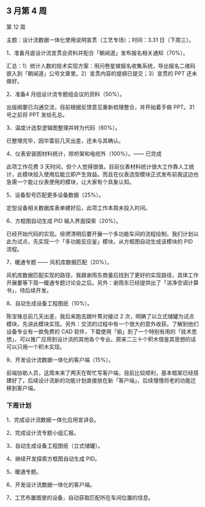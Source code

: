 ## 3 月第 4 周

第 12 周

主题：设计流数据一体化使用说明宣贯（工艺专场）；时间：3.31 日（下周三）。

1、准备月底设计流宣贯会资料并配合「朝闻道」发布报名相关通知（70%）。

汇总：1）统计人数的技术实现方案：用问卷星做报名收集系统，导出报名二维码嵌入到「朝闻道」公号文章里。2）宣贯内容的提纲已提交；3）宣贯的 PPT 还未做好。

2、准备4 月组设计流专题组会议的资料（50%）。

出版纲要已沟通交流，目前根据反馈意见重新梳理整合，并开始着手做 PPT。31 号之前将 PPT 发给孔总。

3、温度计选型逻辑图整理并转为代码（60%）。

已整理完毕，因华雷前几天出差，还未与其确认。

4、仪表安装图材料统计，除桥架和电缆外（100%）。—— 已完成

此项工作花费 3 天时间，但个人觉得很值，目前仪表材料统计很大工作靠人工统计，此模块投入使用后能立即产生效益。而且在仪表选型模块正式发布前我这边也急需一个能让仪表使用的模块，让大家有个具象认知。

5、设备型号匹配更多设备数据（25%）。

定型设备相关数据库表单建好后，此项工作本周未投入时间。

6、方框图自动生成 PID 输入界面探索（20%）。

已经开始代码的实现。徐骋清明后要开展一个多功能车间的流程绘制，我们计划以此为试点，先实现一个「多功能反应釜」模块，从方框图自动生成该模块的 PID 流程。

7、暖通专题 —— 风机库数据匹配（20%）。

风机库数据匹配实现的路径，我跟谢雨东商量后找到了更好的实现路径，具体工作开展要等下周一暖通专题讨论会之后。另外：谢雨东已经提供出了「洁净空调计算书」，待后续开发。

8、自动生成设备工程图纸（10%）。

陈宝锋总前几天出差，我后来跑去跟叶菁对接过 2 次，明确了以立式储罐为试点模块，先讲此模块实现。另外：交流的过程中有一个很大的意外收获。了解到他们设备专业有一款免费的 CAD 软件，下载使用「偷」到了一个特别有用的「技术思想」，可以推广应用到设计流的其他各个专业。原来二三十个积木借鉴其思想的话可以只用一个积木实现。

9、开发设计流数据一体化的客户端（15%）。

前端协助人员，这周末来了两天在帮忙写客户端，目前比较顺利，基本框架已经搭建好了，后续设计流新的功能计划直接放在新「客户端」，后续慢慢将老的功能迁移到客户端。

### 下周计划

1、完成设计流数据一体化应用宣讲会。

2、完成设计流专题小组汇报。

3、自动生成设备工程图纸（立式储罐）。

4、继续开发探索方框图自动生成 PID。

5、暖通专题。

6、开发设计流数据一体化的客户端。

7、工艺布置图里的设备，自动获取匹配所在车间位置的信息。